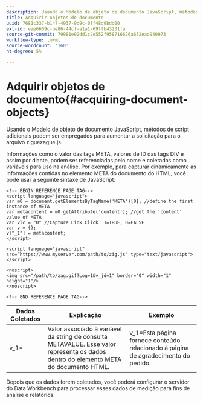 ```yaml
---
description: Usando o Modelo de objeto de documento JavaScript, métodos de script adicionais podem ser empregados para aumentar a solicitação para o arquivo ziguezague.js.
title: Adquirir objetos de documento
uuid: 7681c337-b147-4937-9d9c-0ff48d9bdd00
exl-id: eae6609c-be86-44cf-a1a1-69ffb43231fa
source-git-commit: 79981e92dd1c2e552f958716626a632ead940973
workflow-type: tm+mt
source-wordcount: '160'
ht-degree: 5%

---
```


# Adquirir objetos de documento{#acquiring-document-objects}

Usando o Modelo de objeto de documento JavaScript, métodos de script adicionais podem ser empregados para aumentar a solicitação para o arquivo ziguezague.js.

Informações como o valor das tags META, valores de ID das tags DIV e assim por diante, podem ser referenciadas pelo nome e coletadas como variáveis para uso na análise. Por exemplo, para capturar dinamicamente as informações contidas no elemento META do documento do HTML, você pode usar a seguinte sintaxe de JavaScript:

```
<!-- BEGIN REFERENCE PAGE TAG-->
<script language="javascript">
var m0 = document.getElementsByTagName('META')[0]; //define the first instance of META
var metacontent = m0.getAttribute('content'); //get the ‘content’ value of META
var vlc = "0" //Capture Link Click  1=TRUE, 0=FALSE
var v = {};
v["_1"] = metacontent;
</script>

<script language="javascript" src=”https://www.myserver.com/path/to/zig.js" type="text/javascript"></script>

<noscript>
<img src="/path/to/zag.gif?Log=1&v_jd=1" border="0" width="1" height="1"/>
</noscript>

<!-- END REFERENCE PAGE TAG-->
```

| Dados Coletados | Explicação | Exemplo |
|---|---|---|
| v_1= | Valor associado à variável da string de consulta METAVALUE. Esse valor representa os dados dentro do elemento META do documento HTML. | v_1=Esta página fornece conteúdo relacionado à página de agradecimento do pedido. |

Depois que os dados forem coletados, você poderá configurar o servidor do Data Workbench para processar esses dados de medição para fins de análise e relatórios.
